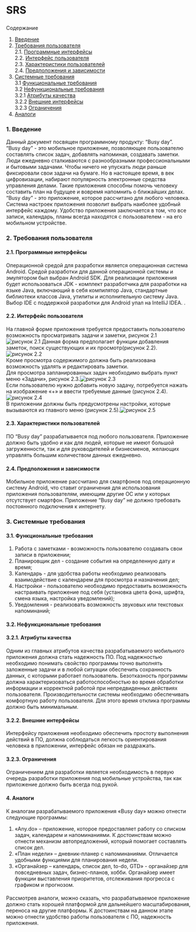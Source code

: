 # SRS

###
Содержание

1. [Введение](#1)
2. [Требования пользователя](#2) <br>
  2.1. [Программные интерфейсы](#2.1) <br>
  2.2. [Интерфейс пользователя](#2.2) <br>
  2.3. [Характеристики пользователей](#2.3) <br>
  2.4. [Предположения и зависимости](#2.4) <br>
3. [Системные требования](#3.) <br>
  3.1 [Функциональные требования](#3.1) <br>
  3.2 [Нефункциональные требования](#3.2) <br>
        3.2.1 [Атрибуты качества](#3.2.1) <br>        3.2.2 [Внешние интерфейсы](#3.2.2) <br>        3.2.3 [Ограничения](#3.2.3) <br>
4. [Аналоги](#4) <br>

### 1. Введение <a name="1"></a>  
Данный документ посвящен программному продукту:  “Busy day”.  
“Busy day” - это мобильное приложение, позволяющее пользователю составлять список задач, добавлять напоминая, создавать заметки.  
Люди ежедневно сталкиваются с разнообразными профессиональными и бытовыми задачами. Чтобы ничего не упускать люди раньше фиксировали свои задачи на бумаге. Но в настоящее время, в век цифровизации,  набирают популярность электронные средства управления делами. Такие приложения способны помочь человеку составить план на будущее и вовремя напомнить о ближайших делах.  
“Busy day” - это приложение, которое рассчитано для любого человека. Система настроек приложения позволит выбрать наиболее удобный интерфейс каждому.  Удобство приложения заключается в том, что все записи, календарь, планы всегда находятся с пользователем - на его мобильном устройстве.  



### 2. Требования пользователя <a name="2"></a>
#### 2.1. Программные интерфейсы <a name="2.1"></a>
Операционной средой для разработки является операционная система Android. Средой разработки для данной операционной системы и эмулятором был выбран Android SDK. 
Для реализации приложения будет использоваться  JDK  -  комплект разработчика  для разработки на языке Java, включающий в себя компилятор Java, стандартные библиотеки классов Java, утилиты и исполнительную систему Java.
Выбор IDE c поддержкой разработки для Android упал на IntelliJ IDEA.
.
#### 2.2. Интерфейс пользователя <a name="2.2"></a>

На главной форме приложения требуется предоставить пользователю возможность  просматривать задачи и заметки, рисунок 2.1  
![рисунок 2.1](../Мокапы/Note.png)
Данная форма предполагает функции добавления заметок, поиск существующих и их просмотр(рисунок 2.2).  
![рисунок 2.2](../Мокапы/Note_edit.png)  
Кроме просмотра содержимого должна быть реализована возможность удалять и редактировать заметки.  
Для просмотра запланированных задач необходимо выбрать пункт меню «Задачи», рисунок 2.3.![рисунок 2.3](../Мокапы/Task.png)  
Если пользователю нужно добавить новую задачу, потребуется нажать на изображение «+» и ввести требуемые данные (рисунок 2.4).<br>
![рисунок 2.4](../Мокапы/Edit_task.png)  
В приложении должны быть предусмотрены настройки, которые вызываются из главного меню (рисунок 2.5).![рисунок 2.5](../Мокапы/Settings.png)  
 



#### 2.3. Характеристики пользователей <a name="2.3"></a>

ПО “Busy day”  разрабатывается под любого пользователя.  Приложение должно быть удобно и как для людей, которые не имеют большой загруженности, так и для руководителей и бизнесменов, желающих управлять большим количеством данных ежедневно.  




#### 2.4. Предположения и зависимости  
<a name="2.4"></a>  Мобильное приложение рассчитано для смартфонов под операционную систему Android, что ставит ограничения для использования приложения пользователям, имеющим другие ОС или у которых отсутствует смартфон. Приложение  “Busy day” не должно требовать постоянного подключения к интернету.

### 3. Системные требования <a name="3"></a>  


#### 3.1. Функциональные требования <a name="3.1"></a>  
1.	Работа с заметками - возможность пользователю создавать свои записи в приложении;
2.	Планировщик дел -  создание события на определенную дату и время;
3.	Календарь -  для удобства работы необходимо реализовать взаимодействие с календарем для просмотра и назначения дел;
4.	Настройки -  пользователю необходимо предоставить возможность настраивать приложение под себя (установка цвета фона, шрифта, смена языка, настройка уведомлений);
5.	Уведомления -  реализовать возможность звуковых или текстовых напоминаний;

#### 3.2. Нефункциональные требования <a name="3.2"></a>   



#### 3.2.1. Атрибуты качества <a name="3.2.1"></a>  
Одним из главных атрибутов качества разрабатываемого мобильного приложения должна стать надежность ПО. Под надежностью необходимо понимать свойство программы точно выполнять заложенные задачи и в любой ситуации обеспечить сохранность данных, с которыми работает пользователь. 
Безотказность программы  должна характеризоваться работоспособностью во время обработки информации и корректной работой при непредвиденных действиях пользователя.
Производительности системы необходимо обеспечивать комфортную работу пользователя. Для этого время отклика программы должно быть минимальным.  




#### 3.2.2. Внешние интерфейсы <a name="3.1"></a>  
Интерфейсу приложения необходимо обеспечить  простоту выполнения действий в ПО, должна соблюдаться легкость ориентирования человека в приложении, интерфейс обязан не раздражать.
   



#### 3.2.3. Ограничения <a name="3.1"></a>  
Ограничением для разработки является необходимость в первую очередь разработки приложения под мобильные устройства, так как приложение должно быть всегда под рукой.  
#### 4. Аналоги <a name="4"></a>
К аналогам разрабатываемого приложения «Busy day» можно отнести  следующие программы:  
1.	«Any.do» –  приложение, которое предоставляет работу со списком задач, календарем и напоминаниями. К достоинствам можно отнести механизм автопредложений, который помогает составлять список дел.  
2.	«План недели» –  дневник-планер с напоминаниями. Отличается удобными функциями для планирования недели.
3.	«Органайзер – календарь, список дел, to-do, GTD» -  органайзер для повседневных задач, бизнес-планов, хобби. Органайзер имеет функции выставления приоритетов, отслеживания прогресса с графиком и прогнозом.  

####  
Рассмотрев аналоги, можно сказать, что разрабатываемое приложение должно стать хорошей платформой для дальнейшего масштабирования, переноса на другие платформы. К достоинствам на данном этапе можно отнести удобство работы пользователя с ПО, надежность приложения.  
